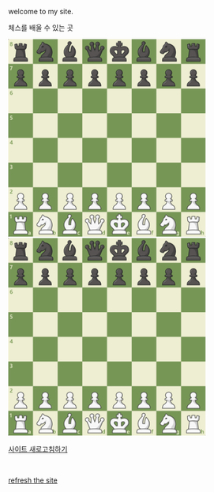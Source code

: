 <html>
        <div lang="kr">
            <p> welcome to my site.</p>
        </div>
    <head>
        <p>체스를 배울 수 있는 곳</p>
        <a href="https://www.chess.com/home"><img src="./Image/체스.png" width="400" height="400"></a>
    </head>
    <body>
        <img src="./Image/체스.png"  width="400" height="400">
        <br>
        <p><a href="https://ilovekdmhs.github.io/">사이트 새로고침하기</a></p>
        <br>
        <div lang="en">
            <p><a href="https://ilovekdmhs.github.io/">refresh the site</a></p>
        </div>
    </body>
</html>
